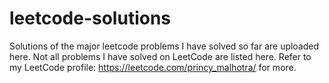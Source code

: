 # leetcode-solutions
Solutions of the major leetcode problems I have solved so far are uploaded here. Not all problems I have solved on LeetCode are listed here. Refer to my LeetCode profile: https://leetcode.com/princy_malhotra/ for more.
